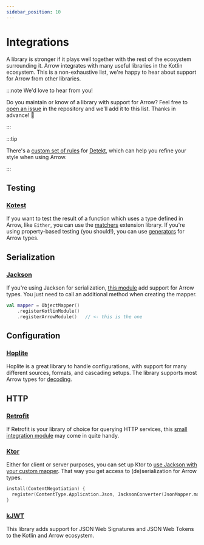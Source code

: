 ```yaml
---
sidebar_position: 10
---
```


# Integrations

A library is stronger if it plays well together with the rest of the ecosystem 
surrounding it. Arrow integrates with many useful libraries in the Kotlin
ecosystem. This is a non-exhaustive list, we're happy to hear about support for
Arrow from other libraries.

:::note We'd love to hear from you!

Do you maintain or know of a library with support for Arrow? Feel free to 
[open an issue](https://github.com/arrow-kt/arrow/issues) in the repository
and we'll add it to this list. Thanks in advance! 🤩

:::

:::tip

There's a [custom set of rules](https://github.com/woltapp/arrow-detekt-rules)
for [Detekt](https://detekt.dev/), which can help you refine your style when
using Arrow.

:::

## Testing

### [Kotest](https://kotest.io/)

If you want to test the result of a function which uses a type defined in Arrow,
like `Either`, you can use the [matchers](https://kotest.io/docs/assertions/arrow.html)
extension library. If you're using property-based testing (you should!), you can
use [generators](https://kotest.io/docs/proptest/property-test-generators-arrow.html)
for Arrow types.

## Serialization

### [Jackson](https://github.com/FasterXML/jackson)

If you're using Jackson for serialization, [this module](https://github.com/arrow-kt/arrow-integrations#jackson-module)
add support for Arrow types. You just need to call an additional method when
creating the mapper.

```kotlin
val mapper = ObjectMapper()
    .registerKotlinModule()
    .registerArrowModule()   // <- this is the one
```

## Configuration

### [Hoplite](https://github.com/sksamuel/hoplite)

Hoplite is a great library to handle configurations, with support for many
different sources, formats, and cascading setups. The library supports most
Arrow types for [decoding](https://github.com/sksamuel/hoplite#decoders).

## HTTP

### [Retrofit](https://square.github.io/retrofit/)

If Retrofit is your library of choice for querying HTTP services, this
[small integration module](https://github.com/arrow-kt/arrow/tree/main/arrow-libs/core/arrow-core-retrofit)
may come in quite handy.

### [Ktor](https://ktor.io/)

Either for client or server purposes, you can set up Ktor to [use Jackson
with your custom mapper](https://github.com/arrow-kt/arrow-integrations#ktor).
That way you get access to (de)serialization for Arrow types.

```kotlin
install(ContentNegotiation) {
  register(ContentType.Application.Json, JacksonConverter(JsonMapper.mapper))
}
```

### [kJWT](https://github.com/nefilim/kJWT)

This library adds support for JSON Web Signatures and JSON Web Tokens
to the Kotlin and Arrow ecosystem.
